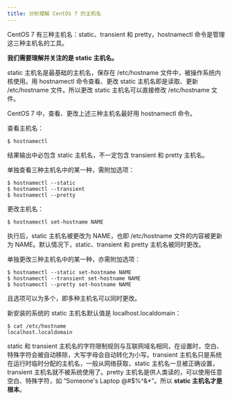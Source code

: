 ```yaml
---
title: 分析理解 CentOS 7 的主机名
---
```


CentOS 7 有三种主机名：static、transient 和 pretty，hostnamectl 命令是管理这三种主机名的工具。

**我们需要理解并关注的是 static 主机名。**

static 主机名是最基础的主机名，保存在 /etc/hostname 文件中，被操作系统内核使用。用 hostnamectl 命令查看、更改 static 主机名即是读取、更新 /etc/hostname 文件。所以更改 static 主机名可以直接修改 /etc/hostname 文件。

CentOS 7 中，查看、更改上述三种主机名最好用 hostnamectl 命令。

查看主机名：

    $ hostnamectl

结果输出中必包含 static 主机名，不一定包含 transient 和 pretty 主机名。

单独查看三种主机名中的某一种，需附加选项：

    $ hostnamectl --static
    $ hostnamectl --transient
    $ hostnamectl --pretty

更改主机名：

    $ hostnamectl set-hostname NAME

执行后，static 主机名被更改为 NAME，也即 /etc/hostname 文件的内容被更新为 NAME。默认情况下，static、transient 和 pretty 主机名被同时更改。

单独更改三种主机名中的某一种，亦需附加选项：

    $ hostnamectl --static set-hostname NAME
    $ hostnamectl --transient set-hostname NAME
    $ hostnamectl --pretty set-hostname NAME

且选项可以为多个，即多种主机名可以同时更改。

新安装的系统的 static 主机名默认值是 localhost.localdomain：

    $ cat /etc/hostname
    localhost.localdomain

static 和 transient 主机名的字符限制规则与互联网域名相同，在设置时，空白、特殊字符会被自动移除，大写字母会自动转化为小写。transient 主机名只是系统在运行时临时分配的主机名，一般从网络获取，static 主机名一旦被正确设置，transient 主机名就不被系统使用了。pretty 主机名是供人类读的，可以使用任意空白、特殊字符，如 “Someone's Laptop @#$%^&*”。所以 **static 主机名才是根本**。
